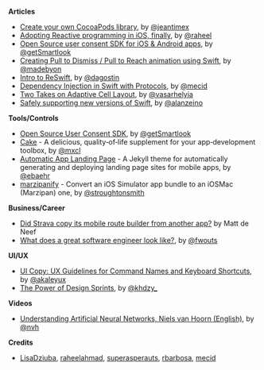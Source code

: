 
**Articles**

* [Create your own CocoaPods library](https://medium.com/flawless-app-stories/create-your-own-cocoapods-library-da589d5cd270), by [@jeantimex](https://twitter.com/jeantimex)
* [Adopting Reactive programming in iOS, finally](https://sakunlabs.com/blog/reactive_ios), by [@raheel](https://twitter.com/raheel)
* [Open Source user consent SDK for iOS & Android apps](https://www.smartlook.com/blog/open-source-user-consent-sdk-ios-android-apps-smartlook/), by [@getSmartlook](https://twitter.com/getSmartlook)
* [Creating Pull to Dismiss / Pull to Reach animation using Swift](http://exploringswift.com/creating-pull-to-dismiss-pull-to-reach-animation-using-swift/), by [@madebyon](https://twitter.com/madebyon)
* [Intro to ReSwift](https://agostini.tech/2019/03/03/intro-to-reswift/), by [@dagostin](https://twitter.com/dagostin)
* [Dependency Injection in Swift with Protocols](https://mecid.github.io/2019/03/06/dependency-injection-in-swift-with-protocols/), by [@mecid](https://twitter.com/mecid)
* [Two Takes on Adaptive Cell Layout](https://blog.alltheflow.com/two-takes-on-adaptive-cell-layout/), by [@vasarhelyia](https://twitter.com/@vasarhelyia)
* [Safely supporting new versions of Swift](https://medium.com/@alanzeino/safely-supporting-new-versions-of-swift-e722b7eb9963), by [@alanzeino](https://twitter.com/alanzeino)

**Tools/Controls**

* [Open Source User Consent SDK](https://github.com/smartlook/ios-consent-sdk), by [@getSmartlook](https://twitter.com/getSmartlook)
* [Cake](https://github.com/mxcl/Cake) - A delicious, quality‑of‑life supplement for your app‑development toolbox, by [@mxcl](https://twitter.com/mxcl/)
* [Automatic App Landing Page](https://github.com/emilbaehr/automatic-app-landing-page) - A Jekyll theme for automatically generating and deploying landing page sites for mobile apps, by [@ebaehr](https://twitter.com/ebaehr/)
* [marzipanify](https://github.com/steventroughtonsmith/marzipanify) - Convert an iOS Simulator app bundle to an iOSMac (Marzipan) one, by [@stroughtonsmith](https://twitter.com/stroughtonsmith/)

**Business/Career**

* [Did Strava copy its mobile route builder from another app?](https://cyclingtips.com/2019/02/did-strava-copy-its-mobile-route-builder-from-another-app/) by Matt de Neef
* [What does a great software engineer look like?](https://medium.com/airtribe/what-does-a-great-software-engineer-look-like-27ae75eabf79), by [@fwouts](https://twitter.com/fwouts)

**UI/UX**

* [UI Copy: UX Guidelines for Command Names and Keyboard Shortcuts](https://www.nngroup.com/articles/ui-copy/), by [@akaleyux](https://twitter.com/akaleyux)
* [The Power of Design Sprints](https://blog.novoda.com/design-sprints/), by [@khdzy_](https://twitter.com/khdzy_)

**Videos**

* [Understanding Artificial Neural Networks, Niels van Hoorn (English)](https://www.youtube.com/watch?v=BA_EEsPGZ8U), by [@nvh](https://twitter.com/nvh/)

**Credits**

* [LisaDziuba](https://github.com/LisaDziuba), [raheelahmad](https://github.com/raheelahmad), [superasperauts](https://github.com/superasperatus), [rbarbosa](https://github.com/rbarbosa), [mecid](https://github.com/mecid)
